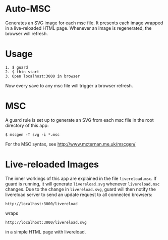# Auto-MSC

Generates an SVG image for each msc file. It presents each image wrapped in a live-reloaded HTML page. Whenever an image is regenerated, the browser will refresh.

# Usage

    1. $ guard
    2. $ thin start
    3. Open localhost:3000 in browser

Now every save to any msc file will trigger a browser refresh.

# MSC

A guard rule is set up to generate an SVG from each msc file in the root directory of this app:

	$ mscgen -T svg -i *.msc

For the MSC syntax, see http://www.mcternan.me.uk/mscgen/

# Live-reloaded Images

The inner workings of this app are explained in the file `livereload.msc`. If guard is running, it will generate `livereload.svg` whenever `livereload.msc` changes. Due to the change in `livereload.svg`, guard will then notify the livereload server to send an update request to all connected browsers:

	http://localhost:3000/livereload

wraps

	http://localhost:3000/livereload.svg

in a simple HTML page with livereload.
